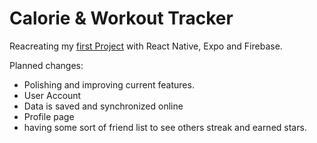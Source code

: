 # Calorie & Workout Tracker

Reacreating my [first Project](https://github.com/WE-Kaito/calorie-and-workout-tracker-neuefische-capstone) with React Native, Expo and Firebase.

Planned changes:
- Polishing and improving current features.
- User Account
- Data is saved and synchronized online
- Profile page
- having some sort of friend list to see others streak and earned stars.
